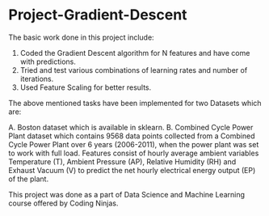 # Project-Gradient-Descent

The basic work done in this project include:

1. Coded the Gradient Descent algorithm for N features and have come with predictions.
2. Tried and test various combinations of learning rates and number of iterations.
3. Used Feature Scaling for better results.

The above mentioned tasks have been implemented for two Datasets which are:

A. Boston dataset which is available in sklearn.
B. Combined Cycle Power Plant dataset which contains 9568 data points collected from a Combined Cycle Power Plant over 6 years (2006-2011), when the power plant was set to work with full load. Features consist of hourly average ambient variables Temperature (T), Ambient Pressure (AP), Relative Humidity (RH) and Exhaust Vacuum (V) to predict the net hourly electrical energy output (EP) of the plant.

This project was done as a part of Data Science and Machine Learning course offered by Coding Ninjas.
